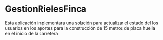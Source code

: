 # GestionRielesFinca
Esta aplicación implementara una solución para actualizar el estado del los usuarios en los aportes para la construcción de 15 metros de placa huella en el inicio de la carretera
